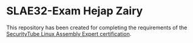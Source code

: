 # SLAE32-Exam Hejap Zairy

This repository has been created for completing the requirements of the [SecurityTube Linux Assembly Expert certification](http://securitytube-training.com/online-courses/securitytube-linux-assembly-expert/).

